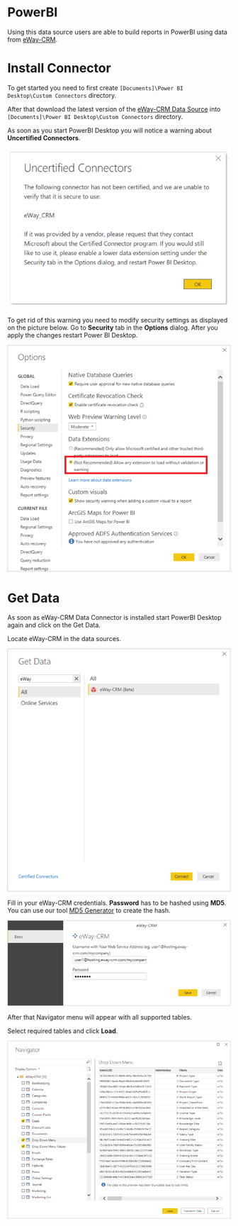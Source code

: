 # PowerBI
Using this data source users are able to build reports in PowerBI using data from [eWay-CRM](https://www.eway-crm.com).

# Install Connector

To get started you need to first create `[Documents]\Power BI Desktop\Custom Connectors` directory.

After that download the latest version of the [eWay-CRM Data Source](https://github.com/eway-crm/PowerBI/releases/latest/download/eWay-CRM.mez) into `[Documents]\Power BI Desktop\Custom Connectors` directory.

As soon as you start PowerBI Desktop you will notice a warning about **Uncertified Connectors**.

![uncertified_connectors](Images/uncertified_connectors.png)

To get rid of this warning you need to modify security settings as displayed on the picture below. Go to **Security** tab in the **Options** dialog. After you apply the changes restart Power BI Desktop.

![security_settings](Images/security_settings.png)

# Get Data

As soon as eWay-CRM Data Connector is installed start PowerBI Desktop again and click on the Get Data.

Locate eWay-CRM in the data sources.

![get_data](Images/get_data.png)

Fill in your eWay-CRM credentials. **Password** has to be hashed using **MD5**. You can use our tool [MD5 Generator](https://eway.cr/md5) to create the hash.

![authentification](Images/authentification.png)

After that Navigator menu will appear with all supported tables.

Select required tables and click **Load**.

![navigator](Images/navigator.png)